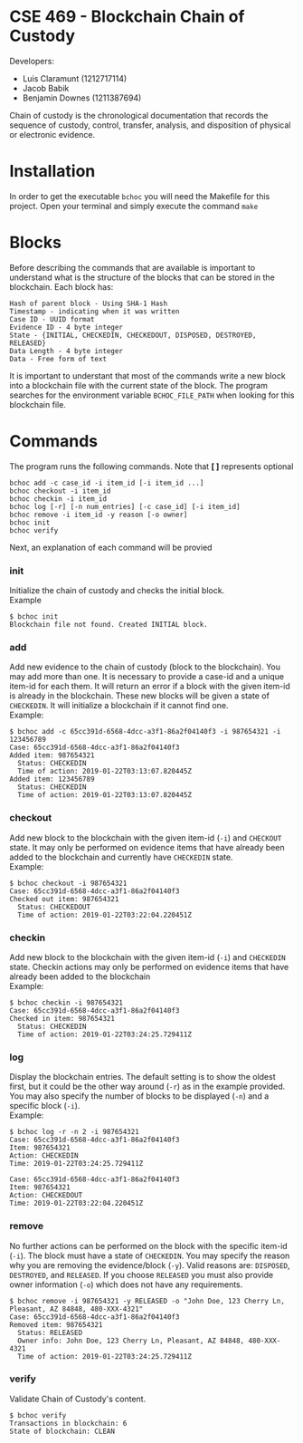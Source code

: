 # CSE 469 - Blockchain Chain of Custody
Developers: 
  - Luis Claramunt (1212717114)
  - Jacob Babik 
  - Benjamin Downes (1211387694)

Chain of custody is the chronological documentation that records the sequence of custody, control, transfer, analysis, and disposition of physical or electronic evidence.

# Installation
In order to get the executable `bchoc` you will need the Makefile for this project. Open your terminal and simply execute the command
`make`
# Blocks
Before describing the commands that are available is important to understand what is the structure of the blocks that can be stored in the blockchain. 
Each block has:
```Blocks
Hash of parent block - Using SHA-1 Hash
Timestamp - indicating when it was written
Case ID - UUID format
Evidence ID - 4 byte integer
State - {INITIAL, CHECKEDIN, CHECKEDOUT, DISPOSED, DESTROYED, RELEASED}
Data Length - 4 byte integer
Data - Free form of text
```
It is important to understant that most of the commands write a new block into a blockchain file with the current state of the block. The program searches for the environment variable `BCHOC_FILE_PATH` when looking for this blockchain file. 

# Commands
The program runs the following commands. Note that **[ ]** represents optional 
```Commands
bchoc add -c case_id -i item_id [-i item_id ...]
bchoc checkout -i item_id
bchoc checkin -i item_id
bchoc log [-r] [-n num_entries] [-c case_id] [-i item_id]
bchoc remove -i item_id -y reason [-o owner]
bchoc init
bchoc verify
```
Next, an explanation of each command will be provied

### init
Initialize the chain of custody and checks the initial block.<br>Example
```init example
$ bchoc init
Blockchain file not found. Created INITIAL block.
```
### add
Add new evidence to the chain of custody (block to the blockchain). You may add more than one. It is necessary to provide a case-id and a unique item-id for each them. It will return an error if a block with the given item-id is already in the blockchain. These new blocks will be given a state of `CHECKEDIN`. It will initialize a blockchain if it cannot find one.<br>Example: 
```Add Example
$ bchoc add -c 65cc391d-6568-4dcc-a3f1-86a2f04140f3 -i 987654321 -i 123456789
Case: 65cc391d-6568-4dcc-a3f1-86a2f04140f3
Added item: 987654321
  Status: CHECKEDIN
  Time of action: 2019-01-22T03:13:07.820445Z
Added item: 123456789
  Status: CHECKEDIN
  Time of action: 2019-01-22T03:13:07.820445Z
 ```
### checkout
Add new block to the blockchain with the given item-id (`-i`) and `CHECKOUT` state. It may only be performed on evidence items that have already been added to the blockchain and currently have `CHECKEDIN` state.<br>Example:
```Checkout Example
$ bchoc checkout -i 987654321
Case: 65cc391d-6568-4dcc-a3f1-86a2f04140f3
Checked out item: 987654321
  Status: CHECKEDOUT
  Time of action: 2019-01-22T03:22:04.220451Z
  ```
 ### checkin
Add new block to the blockchain with the given item-id (`-i`) and `CHECKEDIN` state. Checkin actions may only be performed on evidence items that have already been added to the blockchain<br>Example:
```Checkin Example
$ bchoc checkin -i 987654321
Case: 65cc391d-6568-4dcc-a3f1-86a2f04140f3
Checked in item: 987654321
  Status: CHECKEDIN
  Time of action: 2019-01-22T03:24:25.729411Z
  ```
 ### log
Display the blockchain entries. The default setting is to show the oldest first, but it could be the other way around (`-r`) as in the example provided. You may also specify the number of blocks to be displayed (`-n`) and a specific block (`-i`).<br>Example:
  ```log Example
  $ bchoc log -r -n 2 -i 987654321
Case: 65cc391d-6568-4dcc-a3f1-86a2f04140f3
Item: 987654321
Action: CHECKEDIN
Time: 2019-01-22T03:24:25.729411Z

Case: 65cc391d-6568-4dcc-a3f1-86a2f04140f3
Item: 987654321
Action: CHECKEDOUT
Time: 2019-01-22T03:22:04.220451Z
```
### remove
No further actions can be performed on the block with the specific item-id (`-i`). The block must have a state of `CHECKEDIN`. You may specify the reason why you are removing the evidence/block (`-y`). Valid reasons are: `DISPOSED`, `DESTROYED`, and `RELEASED`. If you choose `RELEASED` you must also provide owner information (`-o`) which does not have any requirements.
```remove Example
$ bchoc remove -i 987654321 -y RELEASED -o "John Doe, 123 Cherry Ln, Pleasant, AZ 84848, 480-XXX-4321"
Case: 65cc391d-6568-4dcc-a3f1-86a2f04140f3
Removed item: 987654321
  Status: RELEASED
  Owner info: John Doe, 123 Cherry Ln, Pleasant, AZ 84848, 480-XXX-4321
  Time of action: 2019-01-22T03:24:25.729411Z
  ```
### verify
Validate Chain of Custody's content.
```verify Examplee
$ bchoc verify
Transactions in blockchain: 6
State of blockchain: CLEAN
```
